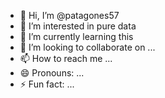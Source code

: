 - 👋 Hi, I’m @patagones57
- 👀 I’m interested in pure data
- 🌱 I’m currently learning this
- 💞️ I’m looking to collaborate on ...
- 📫 How to reach me ...
- 😄 Pronouns: ...
- ⚡ Fun fact: ...

<!---
patagones57/patagones57 is a ✨ special ✨ repository because its `README.md` (this file) appears on your GitHub profile.
You can click the Preview link to take a look at your changes.
--->
